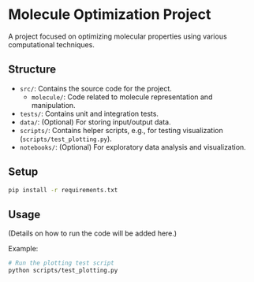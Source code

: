 # Molecule Optimization Project

A project focused on optimizing molecular properties using various computational techniques.

## Structure

- `src/`: Contains the source code for the project.
  - `molecule/`: Code related to molecule representation and manipulation.
- `tests/`: Contains unit and integration tests.
- `data/`: (Optional) For storing input/output data.
- `scripts/`: Contains helper scripts, e.g., for testing visualization (`scripts/test_plotting.py`).
- `notebooks/`: (Optional) For exploratory data analysis and visualization.

## Setup

```bash
pip install -r requirements.txt
```

## Usage

(Details on how to run the code will be added here.)

Example:
```bash
# Run the plotting test script
python scripts/test_plotting.py 
``` 
